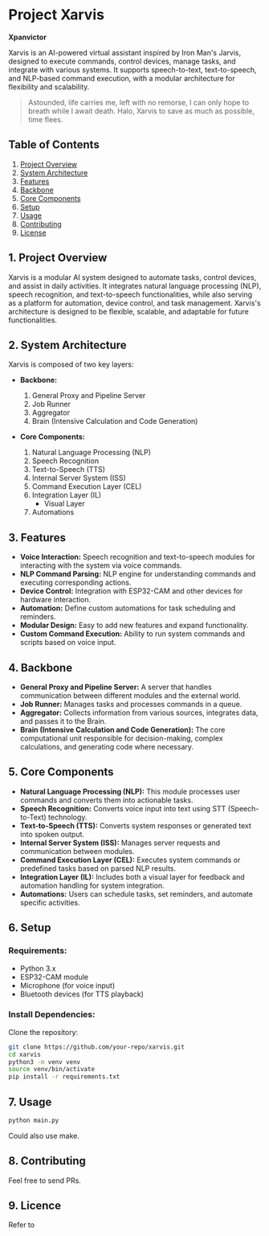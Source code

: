 # Project Xarvis
**Xpanvictor**

Xarvis is an AI-powered virtual assistant inspired by Iron Man's Jarvis, designed to execute commands, control devices, manage tasks, and integrate with various systems. It supports speech-to-text, text-to-speech, and NLP-based command execution, with a modular architecture for flexibility and scalability.

> Astounded, life carries me, left with no remorse, I can only hope to breath while I await death.
Halo, Xarvis to save as much as possible, time flees.


## Table of Contents
1. [Project Overview](#project-overview)
2. [System Architecture](#system-architecture)
3. [Features](#features)
4. [Backbone](#backbone)
5. [Core Components](#core-components)
6. [Setup](#setup)
7. [Usage](#usage)
8. [Contributing](#contributing)
9. [License](#license)

## 1. Project Overview

Xarvis is a modular AI system designed to automate tasks, control devices, and assist in daily activities. It integrates natural language processing (NLP), speech recognition, and text-to-speech functionalities, while also serving as a platform for automation, device control, and task management. Xarvis's architecture is designed to be flexible, scalable, and adaptable for future functionalities.

## 2. System Architecture

Xarvis is composed of two key layers:

- **Backbone:**
    1. General Proxy and Pipeline Server
    2. Job Runner
    3. Aggregator
    4. Brain (Intensive Calculation and Code Generation)

- **Core Components:**
    1. Natural Language Processing (NLP)
    2. Speech Recognition
    3. Text-to-Speech (TTS)
    4. Internal Server System (ISS)
    5. Command Execution Layer (CEL)
    6. Integration Layer (IL)
        - Visual Layer
    7. Automations

## 3. Features
- **Voice Interaction:** Speech recognition and text-to-speech modules for interacting with the system via voice commands.
- **NLP Command Parsing:** NLP engine for understanding commands and executing corresponding actions.
- **Device Control:** Integration with ESP32-CAM and other devices for hardware interaction.
- **Automation:** Define custom automations for task scheduling and reminders.
- **Modular Design:** Easy to add new features and expand functionality.
- **Custom Command Execution:** Ability to run system commands and scripts based on voice input.

## 4. Backbone

- **General Proxy and Pipeline Server:** A server that handles communication between different modules and the external world.
- **Job Runner:** Manages tasks and processes commands in a queue.
- **Aggregator:** Collects information from various sources, integrates data, and passes it to the Brain.
- **Brain (Intensive Calculation and Code Generation):** The core computational unit responsible for decision-making, complex calculations, and generating code where necessary.

## 5. Core Components

- **Natural Language Processing (NLP):** This module processes user commands and converts them into actionable tasks.
- **Speech Recognition:** Converts voice input into text using STT (Speech-to-Text) technology.
- **Text-to-Speech (TTS):** Converts system responses or generated text into spoken output.
- **Internal Server System (ISS):** Manages server requests and communication between modules.
- **Command Execution Layer (CEL):** Executes system commands or predefined tasks based on parsed NLP results.
- **Integration Layer (IL):** Includes both a visual layer for feedback and automation handling for system integration.
- **Automations:** Users can schedule tasks, set reminders, and automate specific activities.

## 6. Setup

### Requirements:
- Python 3.x
- ESP32-CAM module
- Microphone (for voice input)
- Bluetooth devices (for TTS playback)

### Install Dependencies:

Clone the repository:

```bash
git clone https://github.com/your-repo/xarvis.git
cd xarvis
python3 -m venv venv
source venv/bin/activate
pip install -r requirements.txt
```

## 7. Usage
```bash
python main.py
```
Could also use make.

## 8. Contributing
Feel free to send PRs.

## 9. Licence
Refer to 

